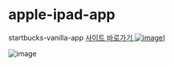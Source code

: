 # apple-ipad-app
startbucks-vanilla-app
<a href='https://apple-ipad-app-coral.vercel.app/' target='_blank'> 
  사이트 바로가기
  ![image]([https://github.com/ParkYoungWoong/apple-ipad-app/raw/main/images/screenshot1.jpg))
<a>

![image](https://github.com/ParkYoungWoong/apple-ipad-app/raw/main/images/screenshot1.jpg) 
